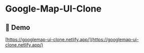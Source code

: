 # Google-Map-UI-Clone
<h2>🚀 Demo</h2>

[https://googlemap-ui-clone.netlify.app/](https://googlemap-ui-clone.netlify.app/)
